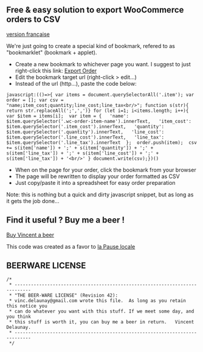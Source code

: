 
## Free & easy solution to export WooCommerce orders to CSV


[version française](LISEZMOI.md)

We're just going to create a special kind of bookmark, refered to as "bookmarklet" (bookmark + applet).

* Create a new bookmark to whichever page you want. I suggest to just right-click this link: [Export Order](https://github.com/centime/woocommerce-order-export-free)
* Edit the bookmark target url (right-click > edit...)
* Instead of the url (http...), paste the code below:

```
javascript:(()=>{ var items = document.querySelectorAll('.item'); var order = []; var csv = "name;item_cost;quantity;line_cost;line_tax<br/>"; function s(str){ return str.replaceAll(';',',')} for (let i=1; i<items.length; i++){  var $item = items[i];  var item = {   'name': $item.querySelector('.wc-order-item-name').innerText,   'item_cost': $item.querySelector('.item_cost').innerText,   'quantity': $item.querySelector('.quantity').innerText,   'line_cost': $item.querySelector('.line_cost').innerText,   'line_tax': $item.querySelector('.line_tax').innerText  };  order.push(item);  csv += s(item['name']) + ';' + s(item['quantity']) + ';' + s(item['line_tax']) + ';' + s(item['line_cost']) + ';' + s(item['line_tax']) + '<br/>' } document.write(csv);})()
```

* When on the page for your order, click the bookmark from your browser
* The page will be rewritten to display your order formatted as CSV
* Just copy/paste it into a spreadsheet for easy order preparation

Note: this is nothing but a quick and dirty javascript snippet, but as long as it gets the job done...


## Find it useful ? Buy me a beer !

[Buy Vincent a beer](https://paypal.me/VincentDelaunay)

This code was created as a favor to [la Pause locale](https://boutique.lapauseduperche.fr/)


## BEERWARE LICENSE

```
/*
 * ----------------------------------------------------------------------------
 * "THE BEER-WARE LICENSE" (Revision 42):
 * vinc.delaunay@gmail.com wrote this file.  As long as you retain this notice you
 * can do whatever you want with this stuff. If we meet some day, and you think
 * this stuff is worth it, you can buy me a beer in return.   Vincent Delaunay.
 * ----------------------------------------------------------------------------
 */
```
